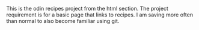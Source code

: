 This is the odin recipes project from the html section. The project requirement is for a basic page that links to recipes. I am saving more often than normal to also become familiar using git.